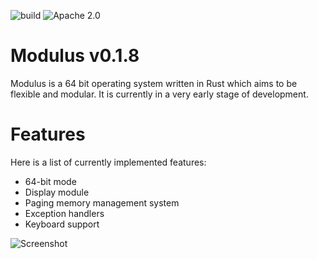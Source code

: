 ![build](https://circleci.com/gh/modulus-os/kernel.svg?style=shield&circle-token=:circle-token) ![Apache 2.0](https://img.shields.io/badge/license-Apache%202.0-brightgreen.svg)

# Modulus v0.1.8
Modulus is a 64 bit operating system written in Rust which aims to be flexible and modular. It is currently in a very early stage of development.

# Features

Here is a list of currently implemented features:

* 64-bit mode
* Display module
* Paging memory management system
* Exception handlers
* Keyboard support

![Screenshot](https://raw.githubusercontent.com/modulus-os/kernel/master/screenshot.png)
